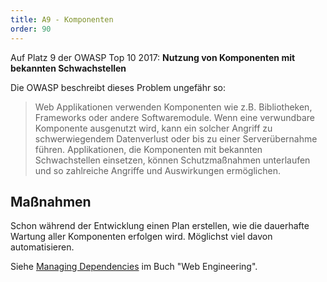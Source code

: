 ```yaml
---
title: A9 - Komponenten
order: 90
---
```


Auf Platz 9 der OWASP Top 10 2017: **Nutzung von Komponenten mit bekannten Schwachstellen**

Die OWASP beschreibt dieses Problem ungefähr so:

> Web Applikationen verwenden Komponenten wie z.B. Bibliotheken, Frameworks oder andere Softwaremodule. Wenn eine verwundbare Komponente ausgenutzt wird, kann ein
> solcher Angriff zu schwerwiegendem Datenverlust oder bis zu einer Serverübernahme führen.
> Applikationen, die Komponenten mit bekannten Schwachstellen einsetzen, können Schutzmaßnahmen unterlaufen und so zahlreiche Angriffe und Auswirkungen ermöglichen.

## Maßnahmen

Schon während der Entwicklung einen Plan erstellen, wie die dauerhafte Wartung aller Komponenten erfolgen wird. Möglichst viel davon automatisieren.

Siehe [Managing Dependencies](https://web-engineering.github.io/dependencies.html) im Buch "Web Engineering".

